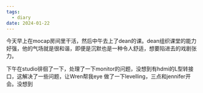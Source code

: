 ```yaml
---
tags:
  - diary
date: 2024-01-22
---
```

 
今天早上在mocap房间里干活，然后中午去上了dean的课。dean组织课堂的能力好强，他的气场就是很和谐，即便是沉默也是一种令人舒适，想要陷进去的戏剧张力。

下午在studio徘徊了一下，处理了一下monitor的问题，没想到有hdmi的L型转接口，这解决了一些问题，让Wren帮我eye 做了一下levelling，三点和jennifer开会。没想到